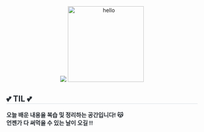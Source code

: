 <div align="center">
    <img src="https://capsule-render.vercel.app/api?type=shark&color=0:efafaf,100:f391eb&height=240&text=TODAY%20I%20LEARNED&animation=blink&fontColor=ffffff&fontSize=70" />
    <img src="images/kawaii.gif" alt="hello" width="200" />
</div>

<div style="text-align: left;"> 
    <h2 style="border-bottom: 1px solid #d8dee4; color: #282d33;"> 💕 TIL 💕 </h2>  
    <div style="font-weight: 700; font-size: 15px; text-align: left; color: #282d33;"> 
        오늘 배운 내용을 복습 및 정리하는 공간입니다! 😽</li><br/>
        언젠가 다 써먹을 수 있는 날이 오길 ‼️ 
    </div> 
</div>
